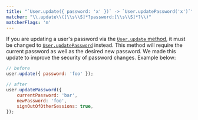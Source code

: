 ```yaml
---
title: "`User.update({ password: 'x' })` -> `User.updatePassword('x')`"
matcher: "\\.update\\([\\s\\S]*?password:[\\s\\S]*?\\)"
matcherFlags: 'm'
---
```


If you are updating a user's password via the [`User.update` method](https://clerk.com/docs/references/javascript/user/user#update), it must be changed to [`User.updatePassword`](https://clerk.com/docs/references/javascript/user/password-management#update-password) instead. This method will require the current password as well as the desired new password. We made this update to improve the security of password changes. Example below:

```js
// before
user.update({ password: 'foo' });

// after
user.updatePassword({
	currentPassword: 'bar',
	newPassword: 'foo',
	signOutOfOtherSessions: true,
});
```
